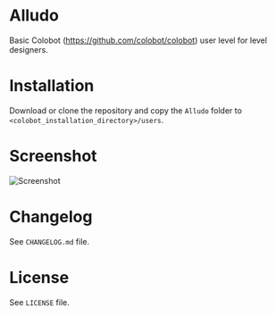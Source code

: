# Alludo #

Basic Colobot (https://github.com/colobot/colobot) user level for level designers.

# Installation #

Download or clone the repository and copy the `Alludo` folder to `<colobot_installation_directory>/users`.

# Screenshot #

![Screenshot](http://i.imgur.com/HLdUpt9.png)

# Changelog #

See `CHANGELOG.md` file.

# License #

See `LICENSE` file.